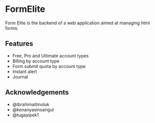 # FormElite

Form Elite is the backend of a web application aimed at managing html forms.

## Features

* Free, Pro and Ultimate account types
* Billing by account type
* Form submit quota by account type
* Instant alert
* Journal

## Acknowledgements

- @ibrahimaltinoluk
- @kenanyasinsarigul
- @tugayipek1
